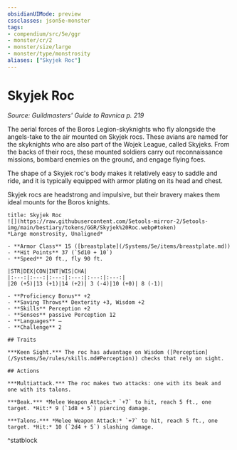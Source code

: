 ```yaml
---
obsidianUIMode: preview
cssclasses: json5e-monster
tags:
- compendium/src/5e/ggr
- monster/cr/2
- monster/size/large
- monster/type/monstrosity
aliases: ["Skyjek Roc"]
---
```

# Skyjek Roc
*Source: Guildmasters' Guide to Ravnica p. 219*  

The aerial forces of the Boros Legion-skyknights who fly alongside the angels-take to the air mounted on Skyjek rocs. These avians are named for the skyknights who are also part of the Wojek League, called Skyjeks. From the backs of their rocs, these mounted soldiers carry out reconnaissance missions, bombard enemies on the ground, and engage flying foes.

The shape of a Skyjek roc's body makes it relatively easy to saddle and ride, and it is typically equipped with armor plating on its head and chest.

Skyjek rocs are headstrong and impulsive, but their bravery makes them ideal mounts for the Boros knights.

```ad-statblock
title: Skyjek Roc
![](https://raw.githubusercontent.com/5etools-mirror-2/5etools-img/main/bestiary/tokens/GGR/Skyjek%20Roc.webp#token)
*Large monstrosity, Unaligned*

- **Armor Class** 15 ([breastplate](/Systems/5e/items/breastplate.md))
- **Hit Points** 37 (`5d10 + 10`)
- **Speed** 20 ft., fly 90 ft.

|STR|DEX|CON|INT|WIS|CHA|
|:---:|:---:|:---:|:---:|:---:|:---:|
|20 (+5)|13 (+1)|14 (+2)| 3 (-4)|10 (+0)| 8 (-1)|

- **Proficiency Bonus** +2
- **Saving Throws** Dexterity +3, Wisdom +2
- **Skills** Perception +2
- **Senses** passive Perception 12
- **Languages** —
- **Challenge** 2

## Traits

***Keen Sight.*** The roc has advantage on Wisdom ([Perception](/Systems/5e/rules/skills.md#Perception)) checks that rely on sight.

## Actions

***Multiattack.*** The roc makes two attacks: one with its beak and one with its talons.

***Beak.*** *Melee Weapon Attack:* `+7` to hit, reach 5 ft., one target. *Hit:* 9 (`1d8 + 5`) piercing damage.

***Talons.*** *Melee Weapon Attack:* `+7` to hit, reach 5 ft., one target. *Hit:* 10 (`2d4 + 5`) slashing damage.
```
^statblock